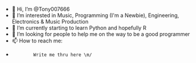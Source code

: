 - 👋 Hi, I’m @Tony007666
- 👀 I’m interested in Music, Programming (I'm a Newbie), Engineering, Electronics & Music Production
- 🌱 I’m currently starting to learn Python and hopefully R
- 💞️ I’m looking for people to help me on the way to be a good programmer
- 📫 How to reach me:
-             Write me thru here \m/

<!---
Tony007666/Tony007666 is a ✨ special ✨ repository because its `README.md` (this file) appears on your GitHub profile.
You can click the Preview link to take a look at your changes.
--->
